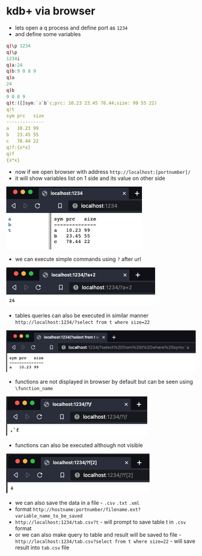 # kdb+ via browser

* lets open a q process and define port as `1234`
* and define some variables

```q
q)\p 1234
q)\p
1234i
q)a:24
q)b:9 0 8 9
q)a
24
q)b
9 0 8 9
q)t:([]sym:`a`b`c;prc: 10.23 23.45 78.44;size: 99 55 22)
q)t
sym prc   size
--------------
a   10.23 99
b   23.45 55
c   78.44 22
q)f:{x*x}
q)f
{x*x}
```
* now if we open browser with address `http://localhost:[portnumber]/`
* it will show variables list on 1 side and its value on other side

![Browser](first.png "browser")

* we can execute simple commands using `?` after url
  
![Browser](second.png "browser")

* tables queries can also be executed in similar manner
`http://localhost:1234/?select from t where size=22`

![Browser](third.png "browser")

* functions are not displayed in browser by default but can be seen using `\function_name`

![Browser](fourth.png "browser")

* functions can also be executed although not visible

![Browser](fifth.png "browser")

* we can also save the data in a file - `.csv` `.txt` `.xml`
* format `http://hostname:portnumber/filename.ext?variable_name_to_be_saved`
* `http://localhost:1234/tab.csv?t` - will prompt to save table t in `.csv` format
* or we can also make query to table and result will be saved to file - `http://localhost:1234/tab.csv?select from t where size=22` - will save result into `tab.csv` file
